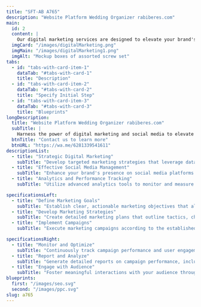 ```yaml
---
title: "SFT-AB A765"
description: "Website Platform Wedding Organizer rabiberes.com"
main:
  id: 2
  content: |
    Our digital marketing services are designed to elevate your brand's online presence. We offer comprehensive social media management and strategic marketing solutions to engage your audience, increase visibility, and drive conversions.
  imgCard: "/images/digitalMarketing.png"
  imgMain: "/images/digitalMarketing1.png"
  imgAlt: "Mockup boxes of assorted screw set"
tabs:
  - id: "tabs-with-card-item-1"
    dataTab: "#tabs-with-card-1"
    title: "Description"
  - id: "tabs-with-card-item-2"
    dataTab: "#tabs-with-card-2"
    title: "Specify Initial Step"
  - id: "tabs-with-card-item-3"
    dataTab: "#tabs-with-card-3"
    title: "Blueprints"
longDescription:
  title: "Website Platform Wedding Organizer rabiberes.com"
  subTitle: |
    Harness the power of digital marketing and social media to elevate your brand's online presence. Our comprehensive strategies and expert management services will drive engagement, increase visibility, and foster growth for your business.
  btnTitle: "Contact us to learn more"
  btnURL: "https://wa.me/6281339541611"
descriptionList:
  - title: "Strategic Digital Marketing"
    subTitle: "Develop targeted marketing strategies that leverage data-driven insights to reach and engage your target audience effectively. Optimize campaigns across various digital channels to maximize ROI."
  - title: "Effective Social Media Management"
    subTitle: "Enhance your brand's presence on social media platforms with expert management. From content creation to community engagement, we ensure your social media efforts drive meaningful interactions and growth."
  - title: "Analytics and Performance Tracking"
    subTitle: "Utilize advanced analytics tools to monitor and measure the success of your digital marketing and social media campaigns. Make informed decisions with comprehensive performance reports and insights."

specificationsLeft:
  - title: "Define Marketing Goals"
    subTitle: "Establish clear, actionable marketing objectives that align with your business goals. Determine key performance indicators (KPIs) to measure success and guide strategy development."
  - title: "Develop Marketing Strategies"
    subTitle: "Create detailed marketing plans that outline tactics, channels, and resources required to achieve your goals. Incorporate SEO, content marketing, paid advertising, and social media strategies."
  - title: "Implement Campaigns"
    subTitle: "Execute marketing campaigns according to the established plan. Ensure consistent branding, targeted messaging, and effective use of digital platforms to reach your audience."

specificationsRight:
  - title: "Monitor and Optimize"
    subTitle: "Continuously track campaign performance and user engagement. Adjust strategies and tactics based on real-time data and feedback to enhance effectiveness and achieve better results."
  - title: "Report and Analyze"
    subTitle: "Generate detailed reports on campaign performance, including key metrics and insights. Analyze data to understand trends, measure success, and identify opportunities for improvement."
  - title: "Engage with Audience"
    subTitle: "Foster meaningful interactions with your audience through active social media management. Respond to inquiries, engage in conversations, and build a strong online community around your brand."
blueprints:
  first: "/images/seo.svg"
  second: "/images/ppc.svg"
slug: a765
---
```


